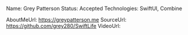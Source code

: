 Name: Grey Patterson
Status: Accepted
Technologies: SwiftUI, Combine

AboutMeUrl: https://greypatterson.me
SourceUrl: https://github.com/grey280/SwiftLife
VideoUrl: 

<!---
EXAMPLE
Name: John Appleseed
Status: Submitted <or> Winner <or> Distinguished <or> Rejected
Technologies: SwiftUI, RealityKit, CoreGraphic

AboutMeUrl: https://linkedin.com/in/johnappleseed
SourceUrl: https://github.com/johnappleseed/wwdc2025
VideoUrl: https://youtu.be/ABCDE123456
-->
